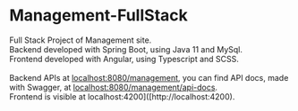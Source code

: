 # Management-FullStack
Full Stack Project of Management site.<br>
Backend developed with Spring Boot, using Java 11 and MySql.<br>
Frontend developed with Angular, using Typescript and SCSS.<br>
<br>
Backend APIs at [localhost:8080/management](http://localhost:8080/management), you can find API docs, made with Swagger, at [localhost:8080/management/api-docs](http://localhost:8080/management/api-docs).<br>
Frontend is visible at localhost:4200]([http://localhost:4200).

